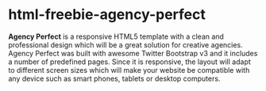 # html-freebie-agency-perfect
**Agency Perfect** is a responsive HTML5 template with a clean and professional design which will be a great solution for creative agencies. Agency Perfect was built with awesome Twitter Bootstrap v3 and it includes a number of predefined pages. Since it is responsive, the layout will adapt to different screen sizes which will make your website be compatible with any device such as smart phones, tablets or desktop computers.
